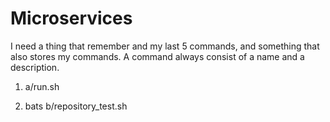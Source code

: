 Microservices
=============

I need a thing that remember and my last 5 commands,
and something that also stores my commands.
A command always consist of a name and a description.

1. a/run.sh

2. bats b/repository_test.sh

